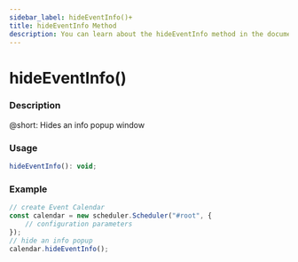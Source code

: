 ```yaml
---
sidebar_label: hideEventInfo()+
title: hideEventInfo Method
description: You can learn about the hideEventInfo method in the documentation of the DHTMLX JavaScript Event Calendar library. Browse developer guides and API reference, try out code examples and live demos, and download a free 30-day evaluation version of DHTMLX Event Calendar.
---
```


# hideEventInfo()

### Description

@short: Hides an info popup window

### Usage

~~~jsx {}
hideEventInfo(): void;
~~~

### Example

~~~jsx {6}
// create Event Calendar
const calendar = new scheduler.Scheduler("#root", {
	// configuration parameters
});
// hide an info popup
calendar.hideEventInfo();
~~~
